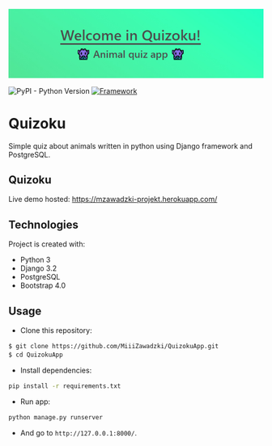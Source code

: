 ![quizoku](quizApp/static/img/banner.jpg)

![PyPI - Python Version](https://img.shields.io/pypi/pyversions/Django?color=yellowgreen&logo=Python)
[![Framework](https://img.shields.io/badge/Django-3.2.2-yellowgreen?style=flat&logo=django)](https://www.djangoproject.com/)

# Quizoku
Simple quiz about animals written in python using Django framework and PostgreSQL.

## Quizoku
Live demo hosted: https://mzawadzki-projekt.herokuapp.com/

## Technologies
Project is created with:
* Python 3
* Django 3.2
* PostgreSQL
* Bootstrap 4.0

## Usage
* Clone this repository:
```sh
$ git clone https://github.com/MiiiZawadzki/QuizokuApp.git
$ cd QuizokuApp
```
* Install dependencies:
```sh
pip install -r requirements.txt
```
* Run app:
```sh
python manage.py runserver
```
* And go to `http://127.0.0.1:8000/`.
